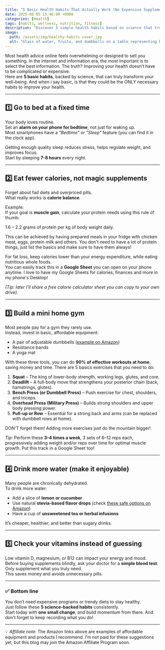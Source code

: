 ```yaml
---
title: "5 Basic Health Habits That Actually Work (No Expensive Supplements Needed)"
date: 2025-08-05 15:46:00 +0000
categories: [Health]
tags: [habits, wellness, nutrition, fitness]
description: "Discover 5 simple health habits based on science that truly improve your well-being without wasting money on unnecessary products."
image:
  path: /assets/img/healthy-habits-cover.jpg
  alt: "Glass of water, fruits, and dumbbells on a table representing healthy habits"
---
```


Most health advice online feels overwhelming or designed to sell you something. In the internet and information era, the most important is to select the best information. The truth? Improving your health doesn’t have to be complicated or expensive.  
Here are **5 basic habits**, backed by science, that can truly transform your well-being. And when i say basic, is that they could be the ONLY necessary habits to improve your health.

---

## **1️⃣ Go to bed at a fixed time**

Your body loves routine.  
Set an **alarm on your phone for bedtime**, not just for waking up.  
Most smartphones have a *"Bedtime"* or *"Sleep"* feature (you can find it in the clock app).  

Getting enough quality sleep reduces stress, helps regulate weight, and improves focus.  
Start by sleeping **7-8 hours** every night. 

---

## **2️⃣ Eat fewer calories, not magic supplements**

Forget about fad diets and overpriced pills.  
What really works is **calorie balance**.

Example:  
If your goal is **muscle gain**, calculate your protein needs using this rule of thumb:

1.6 – 2.2 grams of protein per kg of body weight daily. 

This can be achieved by having prepared meals in your fridge with chicken meat, eggs, protein milk and others. You don't need to have a lot of protein things, just list the basics and make sure to have them always!

For fat loss, keep calories lower than your energy expenditure, while eating nutritious whole foods.  
You can easily track this in a **Google Sheet** you can open on your phone anytime. I love to have my Google Sheets for calories, finances and more in my phone's Desktop! 

*(Tip: later I’ll share a free calorie calculator sheet you can copy to your own drive).*

---

## **3️⃣ Build a mini home gym**

Most people pay for a gym they rarely use.  
Instead, invest in basic, affordable equipment:  
- A pair of adjustable dumbbells ([example on Amazon](https://www.amazon.com/s?k=adjustable+dumbbells))  
- Resistance bands  
- A yoga mat  

With these three tools, you can do **90% of effective workouts at home**, saving money and time. There are 5 basics exercises that you need to do:

1. **Squat** – The king of lower-body strength, working legs, glutes, and core.  
2. **Deadlift** – A full-body move that strengthens your posterior chain (back, hamstrings, glutes).  
3. **Bench Press (or Dumbbell Press)** – Push exercise for chest, shoulders, and triceps.  
4. **Overhead Press (Military Press)** – Builds strong shoulders and upper body pressing power.  
5. **Pull-up or Row** – Essential for a strong back and arms (can be replaced with dumbbell rows at home).

DON'T forget them! Adding more exercises just do the mountain bigger!

*Tip:* Perform these **3–4 times a week**, 3 sets of 6–12 reps each, progressively adding weight and/or reps over time for optimal muscle growth. Put this track in a Google Sheet too!

---

## **4️⃣ Drink more water (make it enjoyable)**

Many people are chronically dehydrated.  
To drink more water:  
- Add a slice of **lemon or cucumber** 
- Use natural **stevia-based flavor drops** (check [these safe options on Amazon](https://www.amazon.com/s?k=stevia+water+flavor))  
- Have a cup of **unsweetened tea or herbal infusions**  

It’s cheaper, healthier, and better than sugary drinks.

---

## **5️⃣ Check your vitamins instead of guessing**

Low vitamin D, magnesium, or B12 can impact your energy and mood.  
Before buying supplements blindly, ask your doctor for a **simple blood test**.  
Only supplement what you truly need.  
This saves money and avoids unnecessary pills.

---

### ✅ Bottom line

You don’t need expensive programs or trendy diets to stay healthy.  
Just follow these **5 science-backed habits** consistently.  
Start today with **one small change**, and build momentum from there.
And don't forget to keep recording what you do!

---

💡 *Affiliate note:* The Amazon links above are examples of affordable equipment and products I recommend. I’m not paid for these suggestions yet, but this blog may join the Amazon Affiliate Program soon.
